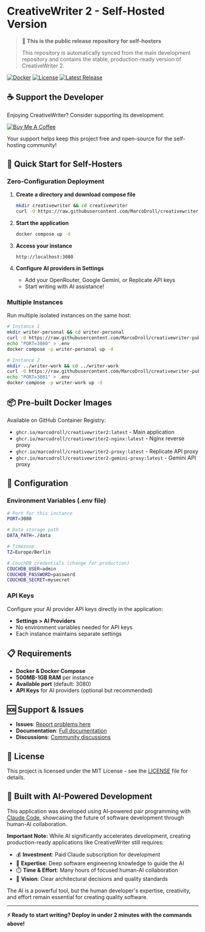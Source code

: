 # CreativeWriter 2 - Self-Hosted Version

> **📢 This is the public release repository for self-hosters**
> 
> This repository is automatically synced from the main development repository and contains the stable, production-ready version of CreativeWriter 2.

[![Docker](https://img.shields.io/badge/Docker-Ready-brightgreen)](https://github.com/MarcoDroll/creativewriter-public)
[![License](https://img.shields.io/badge/License-MIT-yellow)](LICENSE)
[![Latest Release](https://img.shields.io/github/v/release/MarcoDroll/creativewriter-public)](https://github.com/MarcoDroll/creativewriter-public/releases)

## ☕ Support the Developer

Enjoying CreativeWriter? Consider supporting its development:

[![Buy Me A Coffee](https://img.shields.io/badge/Buy%20Me%20A%20Coffee-support%20development-orange?style=for-the-badge&logo=buy-me-a-coffee)](https://www.buymeacoffee.com/nostramo83)

Your support helps keep this project free and open-source for the self-hosting community!

## 🚀 Quick Start for Self-Hosters

### Zero-Configuration Deployment

1. **Create a directory and download compose file**
   ```bash
   mkdir creativewriter && cd creativewriter
   curl -O https://raw.githubusercontent.com/MarcoDroll/creativewriter-public/main/docker-compose.yml
   ```

2. **Start the application**
   ```bash
   docker compose up -d
   ```

3. **Access your instance**
   ```
   http://localhost:3080
   ```

4. **Configure AI providers in Settings**
   - Add your OpenRouter, Google Gemini, or Replicate API keys
   - Start writing with AI assistance!

### Multiple Instances

Run multiple isolated instances on the same host:

```bash
# Instance 1
mkdir writer-personal && cd writer-personal
curl -O https://raw.githubusercontent.com/MarcoDroll/creativewriter-public/main/docker-compose.yml
echo "PORT=3080" > .env
docker compose -p writer-personal up -d

# Instance 2  
mkdir ../writer-work && cd ../writer-work
curl -O https://raw.githubusercontent.com/MarcoDroll/creativewriter-public/main/docker-compose.yml
echo "PORT=3081" > .env
docker compose -p writer-work up -d
```

## 📦 Pre-built Docker Images

Available on GitHub Container Registry:
- `ghcr.io/marcodroll/creativewriter2:latest` - Main application
- `ghcr.io/marcodroll/creativewriter2-nginx:latest` - Nginx reverse proxy
- `ghcr.io/marcodroll/creativewriter2-proxy:latest` - Replicate API proxy
- `ghcr.io/marcodroll/creativewriter2-gemini-proxy:latest` - Gemini API proxy

## 🔧 Configuration

### Environment Variables (.env file)
```bash
# Port for this instance
PORT=3080

# Data storage path
DATA_PATH=./data

# Timezone
TZ=Europe/Berlin

# CouchDB credentials (change for production)
COUCHDB_USER=admin
COUCHDB_PASSWORD=password
COUCHDB_SECRET=mysecret
```

### API Keys
Configure your AI provider API keys directly in the application:
- **Settings > AI Providers** 
- No environment variables needed for API keys
- Each instance maintains separate settings

## 📋 Requirements

- **Docker & Docker Compose**
- **500MB-1GB RAM** per instance
- **Available port** (default: 3080)
- **API Keys** for AI providers (optional but recommended)

## 🆘 Support & Issues

- **Issues**: [Report problems here](https://github.com/MarcoDroll/creativewriter-public/issues)
- **Documentation**: [Full documentation](https://github.com/MarcoDroll/creativewriter-public)
- **Discussions**: [Community discussions](https://github.com/MarcoDroll/creativewriter-public/discussions)

## 📄 License

This project is licensed under the MIT License - see the [LICENSE](LICENSE) file for details.

## 🤖 Built with AI-Powered Development

This application was developed using AI-powered pair programming with [Claude Code](https://claude.ai/code), showcasing the future of software development through human-AI collaboration.

**Important Note:** While AI significantly accelerates development, creating production-ready applications like CreativeWriter still requires:
- 💰 **Investment**: Paid Claude subscription for development
- 🧠 **Expertise**: Deep software engineering knowledge to guide the AI
- ⏱️ **Time & Effort**: Many hours of focused human-AI collaboration
- 🎯 **Vision**: Clear architectural decisions and quality standards

The AI is a powerful tool, but the human developer's expertise, creativity, and effort remain essential for creating quality software.

---

**⚡ Ready to start writing? Deploy in under 2 minutes with the commands above!**